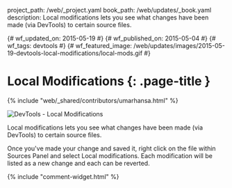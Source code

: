 project_path: /web/_project.yaml
book_path: /web/updates/_book.yaml
description: Local modifications lets you see what changes have been made (via DevTools) to certain source files.

{# wf_updated_on: 2015-05-19 #}
{# wf_published_on: 2015-05-04 #}
{# wf_tags: devtools #}
{# wf_featured_image: /web/updates/images/2015-05-19-devtools-local-modifications/local-mods.gif #}

# Local Modifications {: .page-title }

{% include "web/_shared/contributors/umarhansa.html" %}


<img src="/web/updates/images/2015-05-19-devtools-local-modifications/local-mods.gif" alt="DevTools - Local Modifications">

Local modifications lets you see what changes have been made (via DevTools) to certain source files.

Once you've made your change and saved it, right click on the file within Sources Panel and select Local modifications. Each modification will be listed as a new change and each can be reverted.


{% include "comment-widget.html" %}
